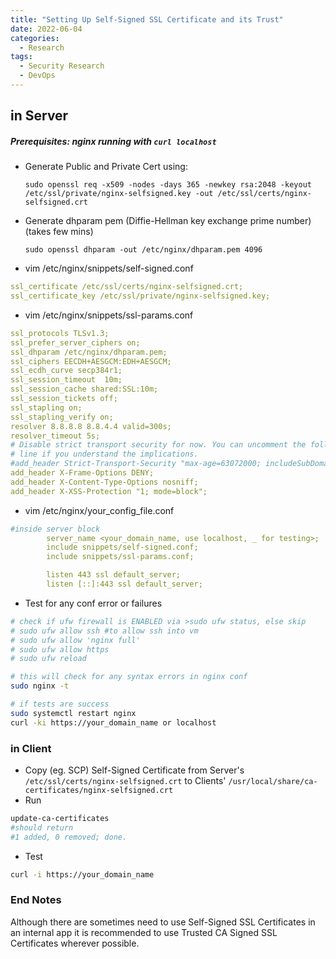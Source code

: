 ```yaml
---
title: "Setting Up Self-Signed SSL Certificate and its Trust"
date: 2022-06-04
categories:
  - Research
tags:
  - Security Research
  - DevOps
---
```



## in Server 
##### Prerequisites: nginx running with `curl localhost`
- Generate Public and Private Cert using:

  `sudo openssl req -x509 -nodes -days 365 -newkey rsa:2048 -keyout /etc/ssl/private/nginx-selfsigned.key -out /etc/ssl/certs/nginx-selfsigned.crt`
- Generate dhparam pem (Diffie-Hellman key exchange prime number) (takes few mins)

  `sudo openssl dhparam -out /etc/nginx/dhparam.pem 4096`
- vim /etc/nginx/snippets/self-signed.conf
```yml
ssl_certificate /etc/ssl/certs/nginx-selfsigned.crt;
ssl_certificate_key /etc/ssl/private/nginx-selfsigned.key;
```

- vim /etc/nginx/snippets/ssl-params.conf
```yml
ssl_protocols TLSv1.3;
ssl_prefer_server_ciphers on;
ssl_dhparam /etc/nginx/dhparam.pem; 
ssl_ciphers EECDH+AESGCM:EDH+AESGCM;
ssl_ecdh_curve secp384r1;
ssl_session_timeout  10m;
ssl_session_cache shared:SSL:10m;
ssl_session_tickets off;
ssl_stapling on;
ssl_stapling_verify on;
resolver 8.8.8.8 8.8.4.4 valid=300s;
resolver_timeout 5s;
# Disable strict transport security for now. You can uncomment the following
# line if you understand the implications.
#add_header Strict-Transport-Security "max-age=63072000; includeSubDomains; preload";
add_header X-Frame-Options DENY;
add_header X-Content-Type-Options nosniff;
add_header X-XSS-Protection "1; mode=block";
```
- vim /etc/nginx/your_config_file.conf
```yml
#inside server block
        server_name <your_domain_name, use localhost, _ for testing>;
        include snippets/self-signed.conf;
        include snippets/ssl-params.conf;

        listen 443 ssl default_server;
        listen [::]:443 ssl default_server;
```
- Test for any conf error or failures

```bash
# check if ufw firewall is ENABLED via >sudo ufw status, else skip
# sudo ufw allow ssh #to allow ssh into vm
# sudo ufw allow 'nginx full'
# sudo ufw allow https
# sudo ufw reload

# this will check for any syntax errors in nginx conf
sudo nginx -t

# if tests are success
sudo systemctl restart nginx
curl -ki https://your_domain_name or localhost
```

### in Client 
- Copy (eg. SCP) Self-Signed Certificate from Server's `/etc/ssl/certs/nginx-selfsigned.crt` to Clients'  `/usr/local/share/ca-certificates/nginx-selfsigned.crt`
- Run
```bash
update-ca-certificates
#should return
#1 added, 0 removed; done.
```
- Test
```bash
curl -i https://your_domain_name
```

### End Notes
Although there are sometimes need to use Self-Signed SSL Certificates in an internal app it is recommended to use Trusted CA Signed SSL Certificates wherever possible.